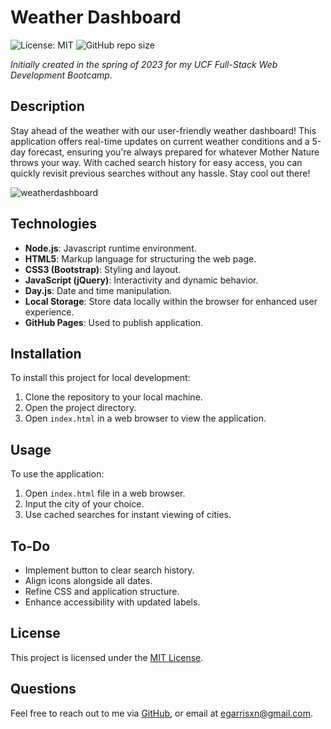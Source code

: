 # Weather Dashboard

![License: MIT](https://img.shields.io/badge/License-MIT-yellow.svg) ![GitHub repo size](https://img.shields.io/github/repo-size/egarrisxn/weather-dashboard)

_Initially created in the spring of 2023 for my UCF Full-Stack Web Development Bootcamp._

## Description

Stay ahead of the weather with our user-friendly weather dashboard! This application offers real-time updates on current weather conditions and a 5-day forecast, ensuring you're always prepared for whatever Mother Nature throws your way. With cached search history for easy access, you can quickly revisit previous searches without any hassle. Stay cool out there!

![weatherdashboard](https://github.com/egarrisxn/weather-dashboard/assets/126130230/a6f3ad6e-1f93-40b3-9088-67bf8ca6ea3b)

## Technologies

- **Node.js**: Javascript runtime environment.
- **HTML5**: Markup language for structuring the web page.
- **CSS3 (Bootstrap)**: Styling and layout.
- **JavaScript (jQuery)**: Interactivity and dynamic behavior.
- **Day.js**: Date and time manipulation.
- **Local Storage**: Store data locally within the browser for enhanced user experience.
- **GitHub Pages**: Used to publish application.

## Installation

To install this project for local development:

1. Clone the repository to your local machine.
2. Open the project directory.
3. Open `index.html` in a web browser to view the application.

## Usage

To use the application:

1. Open `index.html` file in a web browser.
2. Input the city of your choice.
3. Use cached searches for instant viewing of cities.

## To-Do

- Implement button to clear search history.
- Align icons alongside all dates.
- Refine CSS and application structure.
- Enhance accessibility with updated labels.

## License

This project is licensed under the [MIT License](LICENSE).

## Questions

Feel free to reach out to me via [GitHub](https://github.com/EGARRISXN), or email at egarrisxn@gmail.com.
